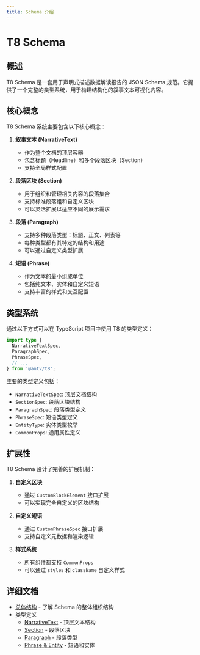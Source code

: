 ```yaml
---
title: Schema 介绍
---
```


# T8 Schema

## 概述

T8 Schema 是一套用于声明式描述数据解读报告的 JSON Schema 规范。它提供了一个完整的类型系统，用于构建结构化的叙事文本可视化内容。

## 核心概念

T8 Schema 系统主要包含以下核心概念：

1. **叙事文本 (NarrativeText)**

   - 作为整个文档的顶层容器
   - 包含标题（Headline）和多个段落区块（Section）
   - 支持全局样式配置

2. **段落区块 (Section)**

   - 用于组织和管理相关内容的段落集合
   - 支持标准段落组和自定义区块
   - 可以灵活扩展以适应不同的展示需求

3. **段落 (Paragraph)**

   - 支持多种段落类型：标题、正文、列表等
   - 每种类型都有其特定的结构和用途
   - 可以通过自定义类型扩展

4. **短语 (Phrase)**
   - 作为文本的最小组成单位
   - 包括纯文本、实体和自定义短语
   - 支持丰富的样式和交互配置

## 类型系统

通过以下方式可以在 TypeScript 项目中使用 T8 的类型定义：

```ts
import type {
  NarrativeTextSpec,
  ParagraphSpec,
  PhraseSpec,
  // ...
} from '@antv/t8';
```

主要的类型定义包括：

- `NarrativeTextSpec`: 顶层文档结构
- `SectionSpec`: 段落区块结构
- `ParagraphSpec`: 段落类型定义
- `PhraseSpec`: 短语类型定义
- `EntityType`: 实体类型枚举
- `CommonProps`: 通用属性定义

## 扩展性

T8 Schema 设计了完善的扩展机制：

1. **自定义区块**

   - 通过 `CustomBlockElement` 接口扩展
   - 可以实现完全自定义的区块结构

2. **自定义短语**

   - 通过 `CustomPhraseSpec` 接口扩展
   - 支持自定义元数据和渲染逻辑

3. **样式系统**
   - 所有组件都支持 `CommonProps`
   - 可以通过 `styles` 和 `className` 自定义样式

## 详细文档

- [总体结构](./structure.md) - 了解 Schema 的整体组织结构
- 类型定义
  - [NarrativeText](./types/narrative-text.md) - 顶层文本结构
  - [Section](./types/section.md) - 段落区块
  - [Paragraph](./types/paragraph.md) - 段落类型
  - [Phrase & Entity](./types/phrase.md) - 短语和实体
